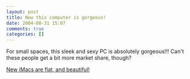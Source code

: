 ```yaml
---
layout: post
title: Now this computer is gorgeous!
date: 2004-08-31 15:07
comments: true
categories: []
---
```

For small spaces, this sleek and sexy PC is absolutely gorgeous!!! Can't these people get a bit more market share, though?

<a href="http://www.apple.com/imac/">New iMacs are flat, and beautiful!</a>
